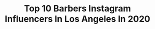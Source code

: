 ---
title: Top 10 Barbers Instagram Influencers In Los Angeles In 2020
description: >-
  Find top barbers Instagram influencers in Los Angeles in 2020. Most popular hashtags: #barber #barbers #losangeles #barbering.
platform: Instagram
profiles:
  - username: "sinahi.katy"
    fullname: >-
      𝔅𝔯𝔞𝔦𝔡𝔢𝔯
    location: "United States"
    followers: 7709
    engagement: 412
    commentsToLikes: 0.020118
    id: ck6tnl8lha2mv0j71463rvhzu
    verified: false
    hashtags: "#haircuts, #skinfade, #barber, #menshair"
  - username: "djshadowred"
    fullname: >-
      ShadowReD
    location: "United States"
    followers: 32008
    engagement: 146
    commentsToLikes: 0.070250
    id: ck5hgg5ly2lea0i11jxtf2op8
    verified: false
    hashtags: "#hoodie, #haiti, #bitch, #suit"
  - username: "b_ruiz.la"
    fullname: >-
      Byron Ruiz ✪
    location: "United States"
    followers: 2336
    engagement: 1020
    commentsToLikes: 0.117955
    id: ck5zp47q1ryhk0i140sfxre08
    verified: false
    hashtags: "#hithimup, #apellido"
  - username: "itsdlai"
    fullname: >-
      D'Lai
    location: "United States"
    followers: 221377
    engagement: 124
    commentsToLikes: 0.106118
    id: ck135fkkg166h0i19v5xq2e59
    verified: false
    hashtags: "#fitspo, #comegetthisniggamane, #new, #author"
  - username: "jfadeit"
    fullname: >-
      LA Barber Joel Thompson
    location: "United States"
    followers: 99728
    engagement: 389
    commentsToLikes: 0.017719
    id: ck5hoo1phpwrp0i118uo2rxck
    verified: false
    hashtags: "#barberla"
  - username: "mar_kutzz"
    fullname: >-
      Business Talk Only™️ ✪
    location: "United States"
    followers: 6761
    engagement: 434
    commentsToLikes: 0.286639
    id: ck5q8qefa7hkm0i11n90752tp
    verified: false
    hashtags: "#vanessabryant, #puppylove, #cosmoprofbeauty, #fadehaircut"
  - username: "omarbarberdiaz"
    fullname: >-
      MEN’S HAIR,BEARDS & STYLES,OBD
    location: "United States"
    followers: 66201
    engagement: 82
    commentsToLikes: 0.039337
    id: ck14h0lzu7y1h0i19x7d5rsfa
    verified: false
    hashtags: "#barbergirl, #guys, #barbers, #hairstylemens"
  - username: "jakiichu"
    fullname: >-
      JAKI
    location: "United States"
    followers: 204360
    engagement: 354
    commentsToLikes: 0.009685
    id: ck14lq2xtvx620i19fo9vifhf
    verified: false
    hashtags: "#edit, #salonrepublic, #homeiswhereyoumakeit, #shoplocal"
  - username: "blendgod"
    fullname: >-
      Luis Solis
    location: "United States"
    followers: 35074
    engagement: 120
    commentsToLikes: 0.024009
    id: ck5zm5rqflybq0i141bbmtg69
    verified: false
    hashtags: "#crispy, #barbers, #superbowl, #sanjosebarber"
  - username: "themarstouch"
    fullname: >-
      MARS™️
    location: "United States"
    followers: 9989
    engagement: 588
    commentsToLikes: 0.052735
    id: ckaorycenpboz0i788hx3qqti
    verified: false
    hashtags: "#barberlessons, #gametime, #booksy, #melrose"
---